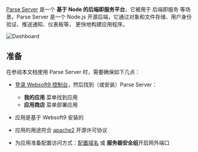 [Parse Server](https://parseplatform.org/) 是一个 **基于 Node 的后端即服务平台**，它被用于 后端即服务  等场景。Parse Server 是一个 Node.js 开源后端，它通过对象和文件存储、用户身份验证、推送通知、仪表板等， 更快地构建应用程序。


![Dashboard](https://libs.websoft9.com/Websoft9/DocsPicture/en/parseserver/dashboard.png)


## 准备

在参阅本文档使用 Parse Server 时，需要确保如下几点：

- [登录 Websoft9 控制台](./login-console)，然后找到（或安装）Parse Server：
  - **我的应用** 菜单找到应用 
  - **应用商店** 菜单部署应用

- 应用是基于 Websoft9 安装的


- 应用的用途符合 [apache2](https://opensource.org/licenses/Apache-2.0) 开源许可协议


- 为应用准备配置访问方式：[配置域名](./domain-set) 或 **服务器安全组**开启网外端口